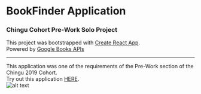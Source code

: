 # BookFinder Application
### Chingu Cohort Pre-Work Solo Project
This project was bootstrapped with [Create React App](https://github.com/facebook/create-react-app).<br>
Powered by [Google Books APIs](https://developers.google.com/books/)<br>
<hr>

This application was one of the requirements of the Pre-Work section of the Chingu 2019 Cohort.<br>
Try out this application [HERE](https://willjw3.github.io/BookFinder/).<br>
![alt text][logo]

[logo]: https://dl.dropboxusercontent.com/s/ftdun9xoyw94hc9/React-logo-1-small.png?dl=0
